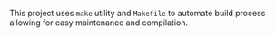 This project uses `make` utility and `Makefile` to automate build process allowing for easy maintenance and compilation.
